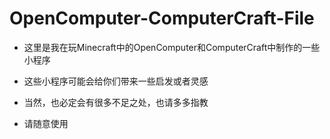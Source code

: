 # OpenComputer-ComputerCraft-File

* 这里是我在玩Minecraft中的OpenComputer和ComputerCraft中制作的一些小程序  

* 这些小程序可能会给你们带来一些启发或者灵感  

* 当然，也必定会有很多不足之处，也请多多指教  

* 请随意使用
